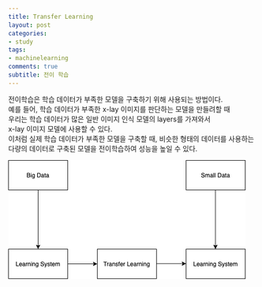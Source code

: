 ```yaml
---
title: Transfer Learning
layout: post
categories:
- study
tags:
- machinelearning
comments: true
subtitle: 전이 학습
---
```


전이학습은 학습 데이터가 부족한 모델을 구축하기 위해 사용되는 방법이다.  
예를 들어, 학습 데이터가 부족한 x-lay 이미지를 판단하는 모델을 만들려할 때  
우리는 학습 데이터가 많은 일반 이미지 인식 모델의 layers를 가져와서  
x-lay 이미지 모델에 사용할 수 있다.  
이처럼 실제 학습 데이터가 부족한 모델을 구축할 때, 비슷한 형태의 데이터를 사용하는  
다량의 데이터로 구축된 모델을 전이학습하여 성능을 높일 수 있다.

![Transfer Learning](/assets/img/study/ML/Transferlearning.png)
